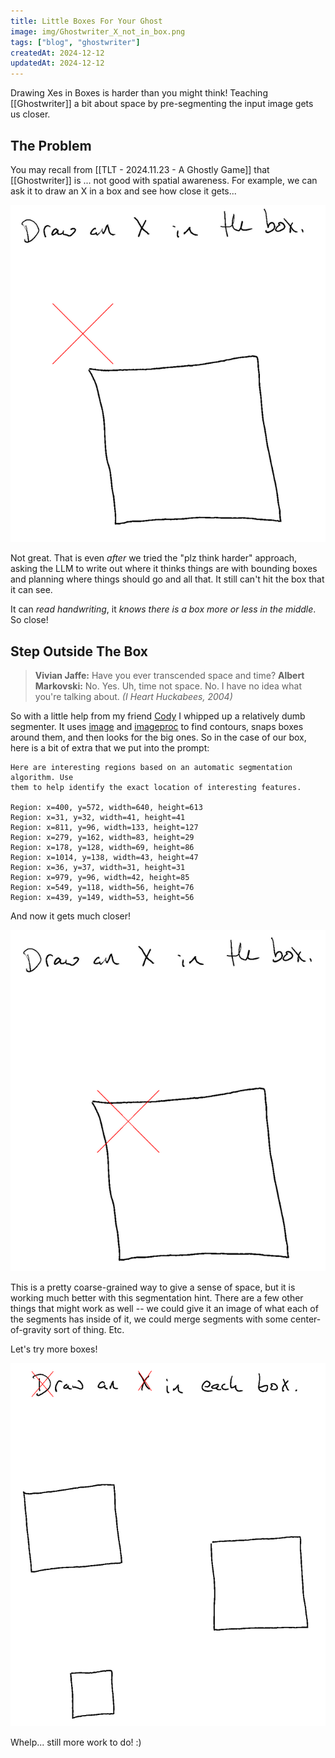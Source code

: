 ```yaml
---
title: Little Boxes For Your Ghost
image: img/Ghostwriter_X_not_in_box.png
tags: ["blog", "ghostwriter"]
createdAt: 2024-12-12
updatedAt: 2024-12-12
---
```


Drawing Xes in Boxes is harder than you might think! Teaching [[Ghostwriter]] a bit about space by pre-segmenting the input image gets us closer.

## The Problem

You may recall from [[TLT - 2024.11.23 - A Ghostly Game]] that [[Ghostwriter]] is ... not good with spatial awareness. For example, we can ask it to draw an X in a box and see how close it gets...

![Ghostwriter X not in box](img/Ghostwriter_X_not_in_box.png)

Not great. That is even *after* we tried the "plz think harder" approach, asking the LLM to write out where it thinks things are with bounding boxes and planning where things should go and all that. It still can't hit the box that it can see.

It can _read handwriting_, it _knows there is a box more or less in the middle_. So close!

## Step Outside The Box

> **Vivian Jaffe:** Have you ever transcended space and time?
> **Albert Markovski:** No. Yes. Uh, time not space. No. I have no idea what you're talking about.
> *(I Heart Huckabees, 2004)*

So with a little help from my friend [Cody](https://sourcegraph.com/cody) I whipped up a relatively dumb segmenter. It uses [image](https://docs.rs/image/latest/image/) and [imageproc](https://docs.rs/imageproc/latest/imageproc/) to find contours, snaps boxes around them, and then looks for the big ones. So in the case of our box, here is a bit of extra that we put into the prompt:

```
Here are interesting regions based on an automatic segmentation algorithm. Use
them to help identify the exact location of interesting features.

Region: x=400, y=572, width=640, height=613
Region: x=31, y=32, width=41, height=41
Region: x=811, y=96, width=133, height=127
Region: x=279, y=162, width=83, height=29
Region: x=178, y=128, width=69, height=86
Region: x=1014, y=138, width=43, height=47
Region: x=36, y=37, width=31, height=31
Region: x=979, y=96, width=42, height=85
Region: x=549, y=118, width=56, height=76
Region: x=439, y=149, width=53, height=56
```

And now it gets much closer!

![Ghostwriter X more in box](img/Ghostwriter_X_more_in_box.png)

This is a pretty coarse-grained way to give a sense of space, but it is working much better with this segmentation hint. There are a few other things that might work as well -- we could give it an image of what each of the segments has inside of it, we could merge segments with some center-of-gravity sort of thing. Etc.

Let's try more boxes!

![Ghostwriter x in boxes not great](img/Ghostwriter_x_in_boxes_not_great.png)

Whelp... still more work to do! :)

